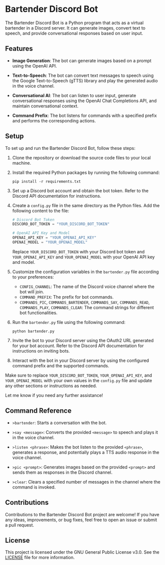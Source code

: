 # Bartender Discord Bot

The Bartender Discord Bot is a Python program that acts as a virtual bartender in a Discord server. It can generate images, convert text to speech, and provide conversational responses based on user input.

## Features

- **Image Generation**: The bot can generate images based on a prompt using the OpenAI API.

- **Text-to-Speech**: The bot can convert text messages to speech using the Google Text-to-Speech (gTTS) library and play the generated audio in the voice channel.

- **Conversational AI**: The bot can listen to user input, generate conversational responses using the OpenAI Chat Completions API, and maintain conversational context.

- **Command Prefix**: The bot listens for commands with a specified prefix and performs the corresponding actions.

## Setup

To set up and run the Bartender Discord Bot, follow these steps:

1. Clone the repository or download the source code files to your local machine.

2. Install the required Python packages by running the following command:

   ```
   pip install -r requirements.txt
   ```

3. Set up a Discord bot account and obtain the bot token. Refer to the Discord API documentation for instructions.

4. Create a `config.py` file in the same directory as the Python files. Add the following content to the file:

   ```python
   # Discord Bot Token
   DISCORD_BOT_TOKEN = "YOUR_DISCORD_BOT_TOKEN"

   # OpenAI API Key and Model
   OPENAI_API_KEY = "YOUR_OPENAI_API_KEY"
   OPENAI_MODEL = "YOUR_OPENAI_MODEL"
   ```

   Replace `YOUR_DISCORD_BOT_TOKEN` with your Discord bot token and `YOUR_OPENAI_API_KEY` and `YOUR_OPENAI_MODEL` with your OpenAI API key and model.

5. Customize the configuration variables in the `bartender.py` file according to your preferences:

   - `CONFIG_CHANNEL`: The name of the Discord voice channel where the bot will join.
   - `COMMAND_PREFIX`: The prefix for bot commands.
   - `COMMANDS_PIC`, `COMMANDS_BARTENDER`, `COMMANDS_SAY`, `COMMANDS_READ`, `COMMANDS_PLAY`, `COMMANDS_CLEAR`: The command strings for different bot functionalities.

6. Run the `bartender.py` file using the following command:

   ```
   python bartender.py
   ```

7. Invite the bot to your Discord server using the OAuth2 URL generated for your bot account. Refer to the Discord API documentation for instructions on inviting bots.

8. Interact with the bot in your Discord server by using the configured command prefix and the supported commands.

Make sure to replace `YOUR_DISCORD_BOT_TOKEN`, `YOUR_OPENAI_API_KEY`, and `YOUR_OPENAI_MODEL` with your own values in the `config.py` file and update any other sections or instructions as needed.

Let me know if you need any further assistance!

## Command Reference

- `>bartender`: Starts a conversation with the bot.

- `>say <message>`: Converts the provided `<message>` to speech and plays it in the voice channel.

- `>listen <phrase>`: Makes the bot listen to the provided `<phrase>`, generates a response, and potentially plays a TTS audio response in the voice channel.

- `>pic <prompt>`: Generates images based on the provided `<prompt>` and sends them as responses in the Discord channel.

- `>clear`: Clears a specified number of messages in the channel where the command is invoked.

## Contributions

Contributions to the Bartender Discord Bot project are welcome! If you have any ideas, improvements, or bug fixes, feel free to open an issue or submit a pull request.

## License

This project is licensed under the GNU General Public License v3.0. See the [LICENSE](LICENSE) file for more information.